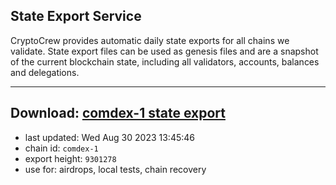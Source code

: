 ## State Export Service
CryptoCrew provides automatic daily state exports for all chains we validate. State export files can be used as genesis files and are a snapshot of the current blockchain state, including all validators, accounts, balances and delegations.

---
**Download: [comdex-1 state export](https://dl.ccvalidators.com/SERVICE/comdex/comdex-1_export_9301278.json)**
---

- last updated: Wed Aug 30 2023 13:45:46
- chain id: `comdex-1`
- export height: `9301278`
- use for: airdrops, local tests, chain recovery
